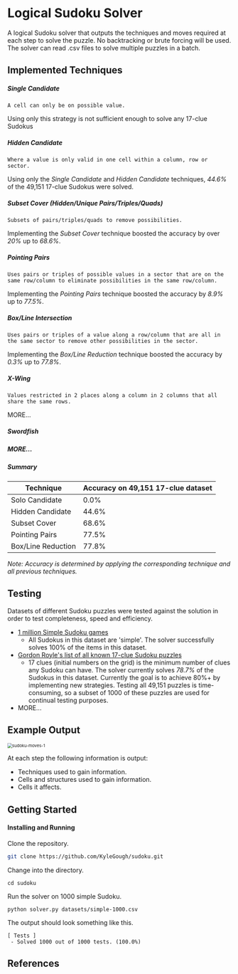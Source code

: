 # Logical Sudoku Solver


A logical Sudoku solver that outputs the techniques and moves required at each step to solve the puzzle. No backtracking or brute forcing will be used. The solver can read .csv files to solve multiple puzzles in a batch.



## Implemented Techniques ##



##### Single Candidate #####

```
A cell can only be on possible value.
```

Using only this strategy is not sufficient enough to solve any 17-clue Sudokus



##### Hidden Candidate ###

```
Where a value is only valid in one cell within a column, row or sector. 
```

Using only the *Single Candidate* and *Hidden Candidate* techniques, *44.6%* of the 49,151 17-clue Sudokus were solved.



##### Subset Cover (Hidden/Unique Pairs/Triples/Quads) #####

``` 
Subsets of pairs/triples/quads to remove possibilities.
```

 Implementing the *Subset Cover* technique boosted the accuracy by over *20%* up to *68.6%*.



##### Pointing Pairs #####

```
Uses pairs or triples of possible values in a sector that are on the same row/column to eliminate possibilities in the same row/column.
```

Implementing the *Pointing Pairs* technique boosted the accuracy by *8.9%* up to *77.5%*. 



##### Box/Line Intersection #####

``` 
Uses pairs or triples of a value along a row/column that are all in the same sector to remove other possibilities in the sector.
```

Implementing the *Box/Line Reduction* technique boosted the accuracy by *0.3%* up to *77.8%*.



##### X-Wing #####

``` 
Values restricted in 2 places along a column in 2 columns that all share the same rows.
```

MORE...



##### Swordfish #####



##### MORE... #####



##### Summary #####

| Technique          | Accuracy on 49,151 17-clue dataset |
| ------------------ | ---------------------------------- |
| Solo Candidate     | 0.0%                               |
| Hidden Candidate   | 44.6%                              |
| Subset Cover       | 68.6%                              |
| Pointing Pairs     | 77.5%                              |
| Box/Line Reduction | 77.8%                              |

*Note: Accuracy is determined by applying the corresponding technique and all previous techniques.*



## Testing ##



Datasets of different Sudoku puzzles were tested against the solution in order to test completeness, speed and efficiency.

- [1 million Simple Sudoku games][1]
  - All Sudokus in this dataset are 'simple'. The solver successfully solves 100% of the items in this dataset.
- [Gordon Royle's list of all known 17-clue Sudoku puzzles][2]
  - 17 clues (initial numbers on the grid) is the minimum number of clues any Sudoku can have. The solver currently solves *78.7%* of the Sudokus in this dataset. Currently the goal is to achieve 80%+ by implementing new strategies. Testing all 49,151 puzzles is time-consuming, so a subset of 1000 of these puzzles are used for continual testing purposes.
- MORE...



## Example Output



<img src="/home/kyle/Pictures/sudoku-moves-1.png" alt="sudoku-moves-1" style="zoom: 67%;" />



At each step the following information is output:

* Techniques used to gain information.
* Cells and structures used to gain information.
* Cells it affects.



## Getting Started ##



#### Installing and Running ####

Clone the repository.

``` bash
git clone https://github.com/KyleGough/sudoku.git
```



Change into the directory.

``` git
cd sudoku
```



Run the solver on 1000 simple Sudoku.

``` git
python solver.py datasets/simple-1000.csv
```



The output should look something like this.

```
[ Tests ]
 - Solved 1000 out of 1000 tests. (100.0%)
```



## References ##

[1]: https://www.kaggle.com/bryanpark/sudoku	"1,000,000 Sudoku"
[2]: http://staffhome.ecm.uwa.edu.au/~00013890/sudokumin.php	"17-Clue Sudokus"